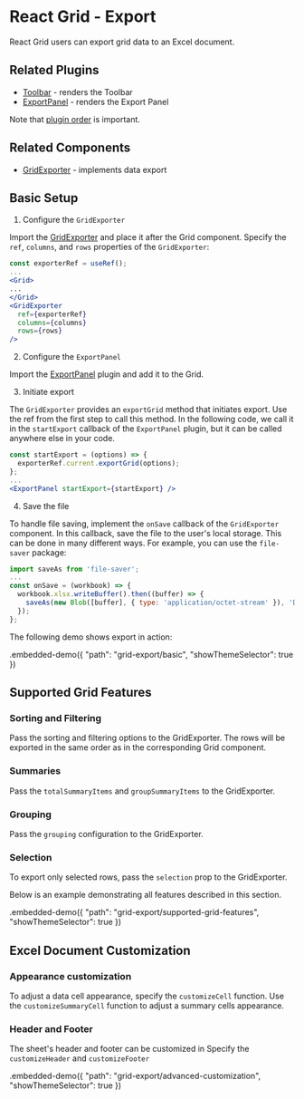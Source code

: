 # React Grid - Export

React Grid users can export grid data to an Excel document.

## Related Plugins

- [Toolbar](../reference/toolbar.md) - renders the Toolbar
- [ExportPanel](../reference/export-panel.md) - renders the Export Panel

Note that [plugin order](./plugin-overview.md#plugin-order) is important.

## Related Components

- [GridExporter](../reference/grid-exporter.md) - implements data export

## Basic Setup

1. Configure the `GridExporter`

Import the [GridExporter](../reference/grid-exporter.md) and place it after the Grid component. Specify the `ref`, `columns`, and `rows` properties of the `GridExporter`:

```jsx
const exporterRef = useRef();
...
<Grid>
...
</Grid>
<GridExporter
  ref={exporterRef}
  columns={columns}
  rows={rows}
/>
```

2. Configure the `ExportPanel`

Import the [ExportPanel](../reference/export-panel.md) plugin and add it to the Grid.

3. Initiate export

The `GridExporter` provides an `exportGrid` method that initiates export. Use the ref from the first step to call this method. In the following code, we call it in the `startExport` callback of the `ExportPanel` plugin, but it can be called anywhere else in your code.

```jsx
const startExport = (options) => {
  exporterRef.current.exportGrid(options);
};
...
<ExportPanel startExport={startExport} />
```

4. Save the file

To handle file saving, implement the `onSave` callback of the `GridExporter` component. In this callback, save the file to the user's local storage. This can be done in many different ways. For example, you can use the `file-saver` package:

```jsx
import saveAs from 'file-saver';
...
const onSave = (workbook) => {
  workbook.xlsx.writeBuffer().then((buffer) => {
    saveAs(new Blob([buffer], { type: 'application/octet-stream' }), 'DataGrid.xlsx');
  });
};
```

The following demo shows export in action:

.embedded-demo({ "path": "grid-export/basic", "showThemeSelector": true })

## Supported Grid Features

### Sorting and Filtering

Pass the sorting and filtering options to the GridExporter. The rows will be exported in the same order as in the corresponding Grid component.

### Summaries

Pass the `totalSummaryItems` and `groupSummaryItems` to the GridExporter.

### Grouping

Pass the `grouping` configuration to the GridExporter.

### Selection

To export only selected rows, pass the `selection` prop to the GridExporter.

Below is an example demonstrating all features described in this section.

.embedded-demo({ "path": "grid-export/supported-grid-features", "showThemeSelector": true })

## Excel Document Customization

### Appearance customization

To adjust a data cell appearance, specify the `customizeCell` function. Use the `customizeSummaryCell` function to adjust a summary cells appearance.

### Header and Footer

The sheet's header and footer can be customized in 
Specify the `customizeHeader` and `customizeFooter` 

.embedded-demo({ "path": "grid-export/advanced-customization", "showThemeSelector": true })
